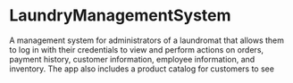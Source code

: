 # LaundryManagementSystem
A management system for administrators of a laundromat that allows them to log in with their credentials to view and perform actions on orders, payment history, customer information, employee information, and inventory. The app also includes a product catalog for customers to see 
